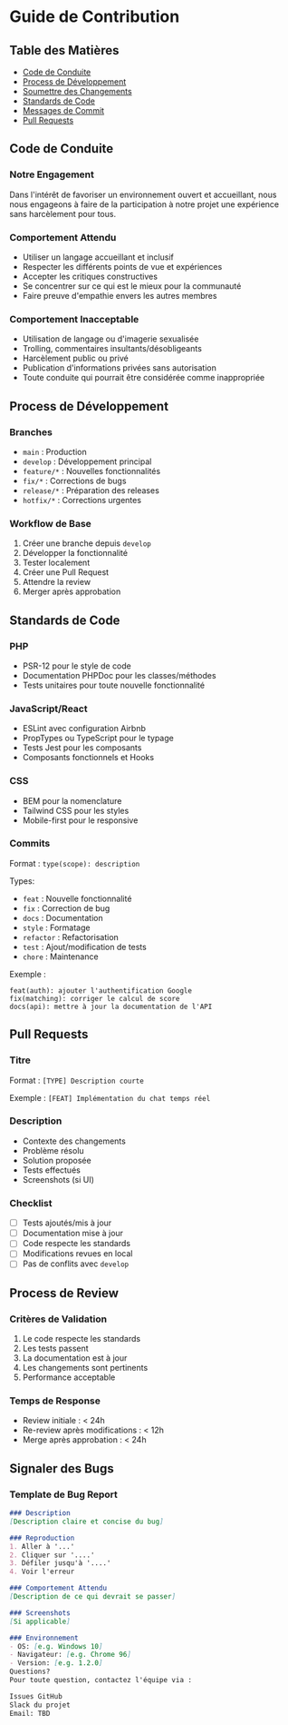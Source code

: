 # Guide de Contribution

## Table des Matières
- [Code de Conduite](#code-de-conduite)
- [Process de Développement](#process-de-développement)
- [Soumettre des Changements](#soumettre-des-changements)
- [Standards de Code](#standards-de-code)
- [Messages de Commit](#messages-de-commit)
- [Pull Requests](#pull-requests)

## Code de Conduite

### Notre Engagement
Dans l'intérêt de favoriser un environnement ouvert et accueillant, nous nous engageons à faire de la participation à notre projet une expérience sans harcèlement pour tous.

### Comportement Attendu
* Utiliser un langage accueillant et inclusif
* Respecter les différents points de vue et expériences
* Accepter les critiques constructives
* Se concentrer sur ce qui est le mieux pour la communauté
* Faire preuve d'empathie envers les autres membres

### Comportement Inacceptable
* Utilisation de langage ou d'imagerie sexualisée
* Trolling, commentaires insultants/désobligeants
* Harcèlement public ou privé
* Publication d'informations privées sans autorisation
* Toute conduite qui pourrait être considérée comme inappropriée

## Process de Développement

### Branches
- `main` : Production
- `develop` : Développement principal
- `feature/*` : Nouvelles fonctionnalités
- `fix/*` : Corrections de bugs
- `release/*` : Préparation des releases
- `hotfix/*` : Corrections urgentes

### Workflow de Base
1. Créer une branche depuis `develop`
2. Développer la fonctionnalité
3. Tester localement
4. Créer une Pull Request
5. Attendre la review
6. Merger après approbation

## Standards de Code

### PHP
- PSR-12 pour le style de code
- Documentation PHPDoc pour les classes/méthodes
- Tests unitaires pour toute nouvelle fonctionnalité

### JavaScript/React
- ESLint avec configuration Airbnb
- PropTypes ou TypeScript pour le typage
- Tests Jest pour les composants
- Composants fonctionnels et Hooks

### CSS
- BEM pour la nomenclature
- Tailwind CSS pour les styles
- Mobile-first pour le responsive

### Commits
Format : `type(scope): description`

Types:
- `feat` : Nouvelle fonctionnalité
- `fix` : Correction de bug
- `docs` : Documentation
- `style` : Formatage
- `refactor` : Refactorisation
- `test` : Ajout/modification de tests
- `chore` : Maintenance

Exemple :
```
feat(auth): ajouter l'authentification Google
fix(matching): corriger le calcul de score
docs(api): mettre à jour la documentation de l'API
```

## Pull Requests

### Titre
Format : `[TYPE] Description courte`

Exemple : `[FEAT] Implémentation du chat temps réel`

### Description
- Contexte des changements
- Problème résolu
- Solution proposée
- Tests effectués
- Screenshots (si UI)

### Checklist
- [ ] Tests ajoutés/mis à jour
- [ ] Documentation mise à jour
- [ ] Code respecte les standards
- [ ] Modifications revues en local
- [ ] Pas de conflits avec `develop`

## Process de Review

### Critères de Validation
1. Le code respecte les standards
2. Les tests passent
3. La documentation est à jour
4. Les changements sont pertinents
5. Performance acceptable

### Temps de Response
- Review initiale : < 24h
- Re-review après modifications : < 12h
- Merge après approbation : < 24h

## Signaler des Bugs

### Template de Bug Report
```markdown
### Description
[Description claire et concise du bug]

### Reproduction
1. Aller à '...'
2. Cliquer sur '....'
3. Défiler jusqu'à '....'
4. Voir l'erreur

### Comportement Attendu
[Description de ce qui devrait se passer]

### Screenshots
[Si applicable]

### Environnement
- OS: [e.g. Windows 10]
- Navigateur: [e.g. Chrome 96]
- Version: [e.g. 1.2.0]
Questions?
Pour toute question, contactez l'équipe via :

Issues GitHub
Slack du projet
Email: TBD


